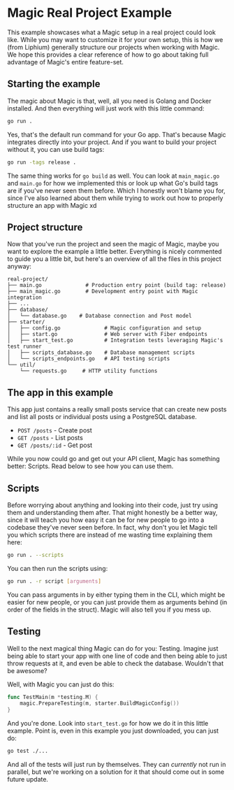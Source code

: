 # Magic Real Project Example

This example showcases what a Magic setup in a real project could look like. While you may want to customize it for your own setup, this is how we (from Liphium) generally structure our projects when working with Magic. We hope this provides a clear reference of how to go about taking full advantage of Magic's entire feature-set.

## Starting the example

The magic about Magic is that, well, all you need is Golang and Docker installed. And then everything will just work with this little command:

```bash
go run .
```

Yes, that's the default run command for your Go app. That's because Magic integrates directly into your project. And if you want to build your project without it, you can use build tags:

```bash
go run -tags release .
```

The same thing works for `go build` as well. You can look at `main_magic.go` and `main.go` for how we implemented this or look up what Go's build tags are if you've never seen them before. Which I honestly won't blame you for, since I've also learned about them while trying to work out how to properly structure an app with Magic xd

## Project structure

Now that you've run the project and seen the magic of Magic, maybe you want to explore the example a little better. Everything is nicely commented to guide you a little bit, but here's an overview of all the files in this project anyway:

```
real-project/
├── main.go              # Production entry point (build tag: release)
├── main_magic.go        # Development entry point with Magic integration
├── ...
├── database/
│   └── database.go    # Database connection and Post model
├── starter/
│   ├── config.go              # Magic configuration and setup
│   ├── start.go               # Web server with Fiber endpoints
│   ├── start_test.go          # Integration tests leveraging Magic's test runner
│   ├── scripts_database.go    # Database management scripts
│   └── scripts_endpoints.go   # API testing scripts
└── util/
    └── requests.go     # HTTP utility functions
```

## The app in this example

This app just contains a really small posts service that can create new posts and list all posts or individual posts using a PostgreSQL database.

- `POST /posts` - Create post
- `GET /posts` - List posts
- `GET /posts/:id` - Get post

While you now could go and get out your API client, Magic has something better: Scripts. Read below to see how you can use them.

## Scripts

Before worrying about anything and looking into their code, just try using them and understanding them after. That might honestly be a better way, since it will teach you how easy it can be for new people to go into a codebase they've never seen before. In fact, why don't you let Magic tell you which scripts there are instead of me wasting time explaining them here:

```bash
go run . --scripts
```

You can then run the scripts using:

```bash
go run . -r script [arguments]
```

You can pass arguments in by either typing them in the CLI, which might be easier for new people, or you can just provide them as arguments behind (in order of the fields in the struct). Magic will also tell you if you mess up.

## Testing

Well to the next magical thing Magic can do for you: Testing. Imagine just being able to start your app with one line of code and then being able to just throw requests at it, and even be able to check the database. Wouldn't that be awesome?

Well, with Magic you can just do this:

```go
func TestMain(m *testing.M) {
    magic.PrepareTesting(m, starter.BuildMagicConfig())
}
```

And you're done. Look into `start_test.go` for how we do it in this little example. Point is, even in this example you just downloaded, you can just do:

```bash
go test ./...
```

And all of the tests will just run by themselves. They can _currently_ not run in parallel, but we're working on a solution for it that should come out in some future update.
